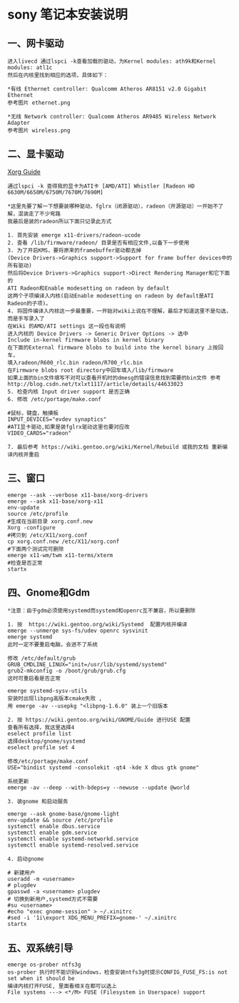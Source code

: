 sony 笔记本安装说明
===

一、网卡驱动
---
	进入livecd 通过lspci -k查看加载的驱动，为Kernel modules: ath9k和Kernel modules: atl1c
	然后在内核里找到相应的选项，具体如下：

	*有线 Ethernet controller: Qualcomm Atheros AR8151 v2.0 Gigabit Ethernet
	参考图片 ethernet.png

	*无线 Network controller: Qualcomm Atheros AR9485 Wireless Network Adapter
	参考图片 wireless.png

二、显卡驱动
---
[Xorg Guide](https://wiki.gentoo.org/wiki/Xorg/Guide)

	通过lspci -k 查得我的显卡为ATI卡 [AMD/ATI] Whistler [Radeon HD 6630M/6650M/6750M/7670M/7690M]

	*这里先要了解一下想要装哪种驱动，fglrx（闭源驱动），radeon（开源驱动）一开始不了解，混装走了不少弯路
	我最后是装的radeon所以下面只记录此方式  

	1. 首先安装 emerge x11-drivers/radeon-ucode
	2. 查看 /lib/firmware/radeon/ 目录是否有相应文件,以备下一步使用
	3. 为了开启KMS，要将原来的framebuffer驱动都去掉
	(Device Drivers->Graphics support->Support for frame buffer devices中的所有驱动)
	然后将Device Drivers->Graphics support->Direct Rendering Manager和它下面的
	ATI Radeon和Enable modesetting on radeon by default
	这两个子项编译入内核(启动Enable modesetting on radeon by default是ATI Radeon的子项)。
	4. 将固件编译入内核这一步最重要，一开始对wiki上说在不理解，最后才知道这里不是勾选，而是手写录入了
	在Wiki 的AMD/ATI settings 这一段也有说明
	进入内核的 Device Drivers -> Generic Driver Options -> 选中
	Include in-kernel firmware blobs in kernel binary
	在下面的External firmware blobs to build into the kernel binary 上按回车，
	填入radeon/R600_rlc.bin radeon/R700_rlc.bin
	在Firmware blobs root directory中回车填入/lib/firmware
	如果上面的bin文件填写不对可以查看开机时的dmesg的错误信息找到需要的bin文件 参考 http://blog.csdn.net/txlxt1117/article/details/44633023
	5. 检查内核 Input driver support 是否正确
	6. 修改 /etc/portage/make.conf
```shell
#鼠标，键盘，触摸板
INPUT_DEVICES="evdev synaptics"
#ATI显卡驱动,如果是装fglrx驱动这里也要对应改
VIDEO_CARDS="radeon"
```
	7. 最后参考 https://wiki.gentoo.org/wiki/Kernel/Rebuild 或我的文档 重新编译内核并重启

三、窗口
---

```shell
emerge --ask --verbose x11-base/xorg-drivers
emerge --ask x11-base/xorg-x11
env-update
source /etc/profile
#生成在当前目录 xorg.conf.new
Xorg -configure
#拷贝到 /etc/X11/xorg.conf
cp xorg.conf.new /etc/X11/xorg.conf
#下面两个测试完可删除
emerge x11-wm/twm x11-terms/xterm 
#检查是否正常
startx
```

四、Gnome和Gdm
---
	*注意：由于gdm必须使用systemd而systemd和openrc互不兼容，所以要删除

	1. 按  https://wiki.gentoo.org/wiki/Systemd  配置内核并编译
	emerge --unmerge sys-fs/udev openrc sysvinit
	emerge systemd
	此时一定不要重启电脑，会进不了系统

	修改 /etc/default/grub
	GRUB_CMDLINE_LINUX="init=/usr/lib/systemd/systemd"
	grub2-mkconfig -o /boot/grub/grub.cfg
	这时可重启看是否正常

	emerge systemd-sysv-utils
	安装时出现libpng高版本cmake失败 ,
	用 emerge -av --usepkg "<libpng-1.6.0" 装上一个旧版本

	2. 按 https://wiki.gentoo.org/wiki/GNOME/Guide 进行USE 配置
	查看所有选择，我这里选择4
	eselect profile list
	选择desktop/gnome/systemd
	eselect profile set 4

	修改/etc/portage/make.conf
	USE="bindist systemd -consolekit -qt4 -kde X dbus gtk gnome"

	系统更新
	emerge -av --deep --with-bdeps=y --newuse --update @world 

	3. 装gnome 和启动服务
```shell
emerge --ask gnome-base/gnome-light
env-update && source /etc/profile
systemctl enable dbus.service
systemctl enable gdm.service
systemctl enable systemd-networkd.service
systemctl enable systemd-resolved.service

```

	4. 启动gnome

```shell
# 新建用户
useradd -m <username>
# plugdev
gpasswd -a <username> plugdev
# 切换到新用户,systemd方式不需要
#su <username>
#echo "exec gnome-session" > ~/.xinitrc
#sed -i '1i\export XDG_MENU_PREFIX=gnome-' ~/.xinitrc
startx
```

五、双系统引导
---
	emerge os-prober ntfs3g
	os-prober 执行时不能识别windows，检查安装ntfs3g时提示CONFIG_FUSE_FS:is not set when it should be
	编译内核打开FUSE, 里面看相关在都可以选上
	File systems ---> <*/M> FUSE (Filesystem in Userspace) support 

